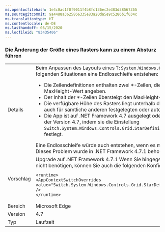 ```yaml
---
ms.openlocfilehash: 1e4c0ac1f0f9011f4b8fc136ec2e383d38567355
ms.sourcegitcommit: 9a4488a3625866335e83a20da5e9c5286b1f034c
ms.translationtype: HT
ms.contentlocale: de-DE
ms.lasthandoff: 05/15/2020
ms.locfileid: "83435406"
---
```

### <a name="resizing-a-grid-can-hang"></a>Die Änderung der Größe eines Rasters kann zu einem Absturz führen

|   |   |
|---|---|
|Details|Beim Anpassen des Layouts eines <code>T:System.Windows.Controls.Grid</code>-Rasters kann in den folgenden Situationen eine Endlosschleife entstehen:<ul><li>Die Zeilendefinitionen enthalten zwei \*-Zeilen, die jeweils einen MinHeight- und einen MaxHeight-Wert angeben.</li><li>Der Inhalt der \*-Zeilen übersteigt den MaxHeight-Wert nicht</li><li>Die verfügbare Höhe des Rasters liegt unterhalb des ersten MinHeight-Werts (dies gilt auch für sämtliche anderen festgelegten oder automatisch generierten Zeilen)</li><li>Die App ist auf .NET Framework 4.7 ausgelegt oder aktiviert den Zuweisungsalgorithmus der Version 4.7, indem sie die Einstellung <code>Switch.System.Windows.Controls.Grid.StarDefinitionsCanExceedAvailableSpace=false</code> festlegt.</li></ul>Eine Endlosschleife würde auch entstehen, wenn es mehr als zwei Zeilen oder Spalten gäbe. Dieses Problem wurde in .NET Framework 4.7.1 behoben.|
|Vorschlag|Upgrade auf .NET Framework 4.7.1  Wenn Sie hingegen den .NET 4.7-Zuweisungsalgorithmus nicht benötigen, können Sie auch die folgenden Konfigurationseinstellungen verwenden:<pre><code class="lang-xml">&lt;runtime&gt;&#13;&#10;&lt;AppContextSwitchOverrides value=&quot;Switch.System.Windows.Controls.Grid.StarDefinitionsCanExceedAvailableSpace=true&quot; /&gt;&#13;&#10;&lt;/runtime&gt;&#13;&#10;</code></pre>|
|Bereich|Microsoft Edge|
|Version|4.7|
|Typ|Laufzeit|
